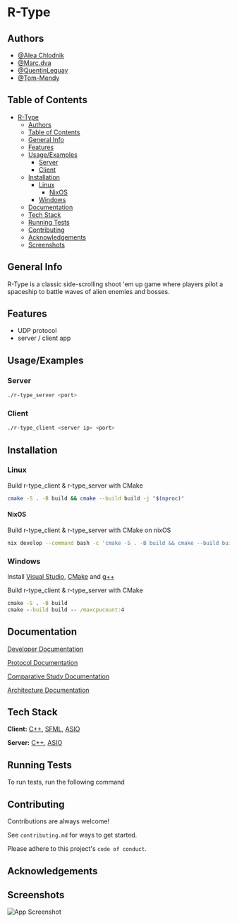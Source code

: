 # R-Type

## Authors

- [@Alea Chlodnik](https://www.github.com/AleaChlodnik)
- [@Marc.dva](https://www.github.com/Dvaking)
- [@QuentinLeguay](https://www.github.com/QuentinLeguay)
- [@Tom-Mendy](https://www.github.com/Tom-Mendy)

## Table of Contents

- [R-Type](#r-type)
  - [Authors](#authors)
  - [Table of Contents](#table-of-contents)
  - [General Info](#general-info)
  - [Features](#features)
  - [Usage/Examples](#usageexamples)
    - [Server](#server)
    - [Client](#client)
  - [Installation](#installation)
    - [Linux](#linux)
      - [NixOS](#nixos)
    - [Windows](#windows)
  - [Documentation](#documentation)
  - [Tech Stack](#tech-stack)
  - [Running Tests](#running-tests)
  - [Contributing](#contributing)
  - [Acknowledgements](#acknowledgements)
  - [Screenshots](#screenshots)

## General Info

R-Type is a classic side-scrolling shoot 'em up game where players pilot a spaceship to battle waves of alien enemies and bosses.

## Features

- UDP protocol
- server / client app

## Usage/Examples

### Server

```bash
./r-type_server <port>
```

### Client

```bash
./r-type_client <server ip> <port>
```

## Installation

### Linux

Build r-type_client & r-type_server with CMake

```bash
cmake -S . -B build && cmake --build build -j "$(nproc)"
```

#### NixOS

Build r-type_client & r-type_server with CMake on nixOS

```bash
nix develop --command bash -c 'cmake -S . -B build && cmake --build build -j "$(nproc)"'
```

### Windows

Install [Visual Studio](https://visualstudio.microsoft.com/), [CMake](https://cmake.org/download/) and [g++](https://sourceforge.net/projects/mingw/)

Build r-type_client & r-type_server with CMake

```cmd
cmake -S . -B build
cmake --build build -- /maxcpucount:4
```

## Documentation

[Developer Documentation](./Docs/DeveloperDocumentation.md)

[Protocol Documentation](./Docs/CommunicationProtocol.md)

[Comparative Study Documentation](./Docs/ComparativeStudy.md)

[Architecture Documentation](./doc_doxygen/html/index.html)

## Tech Stack

**Client:** [C++](https://en.wikipedia.org/wiki/C++), [SFML](https://www.sfml-dev.org/), [ASIO](https://think-async.com/Asio/)

**Server:** [C++](https://en.wikipedia.org/wiki/C++), [ASIO](https://think-async.com/Asio/)

## Running Tests

To run tests, run the following command

<!-- ```bash
  npm run test
``` -->

## Contributing

Contributions are always welcome!

See `contributing.md` for ways to get started.

Please adhere to this project's `code of conduct`.

## Acknowledgements

<!-- - [Awesome Readme Templates](https://awesomeopensource.com/project/elangosundar/awesome-README-templates)
- [Awesome README](https://github.com/matiassingers/awesome-readme)
- [How to write a Good readme](https://bulldogjob.com/news/449-how-to-write-a-good-readme-for-your-github-project) -->

## Screenshots

![App Screenshot](./Docs/Screenshot_2024-11-03_22-19-22.png)
